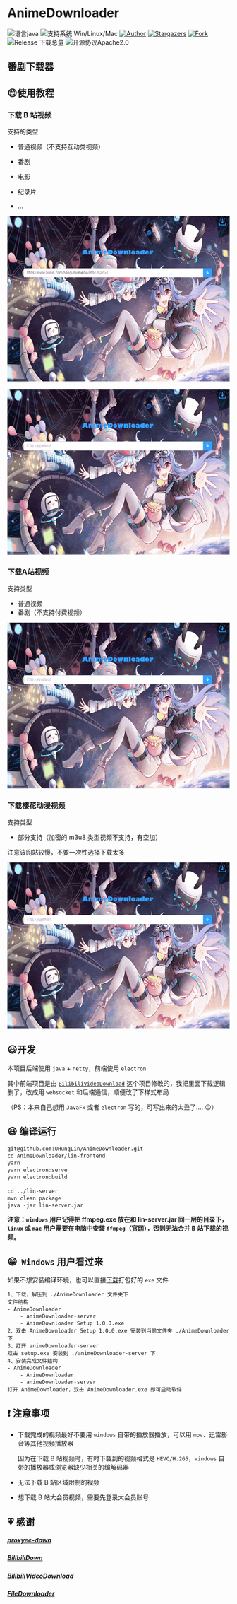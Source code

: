 # AnimeDownloader

![语言java](https://img.shields.io/badge/Require-java-green.svg)
![支持系统 Win/Linux/Mac](https://img.shields.io/badge/Platform-%20win%20|%20linux%20|%20mac-lightgrey.svg)
[![Author](https://img.shields.io/badge/author-UHungLin-red.svg?style=flat-square)](https://github.com/UHungLin)
[![Stargazers](https://img.shields.io/github/stars/UHungLin/AnimeDownloader.svg?style=flat-square)](https://github.com/UHungLin/AnimeDownloader/stargazers)
[![Fork](https://img.shields.io/github/forks/UHungLin/AnimeDownloader.svg?style=flat-square)](https://github.com/UHungLin/AnimeDownloader/fork)
![Release 下载总量](https://img.shields.io/github/downloads/UHungLin/AnimeDownloader/total.svg?style=flat-square)
![开源协议Apache2.0](https://img.shields.io/badge/license-apache--2.0-green.svg)

## 番剧下载器

## :blush: ​使用教程

### 下载 B 站视频
支持的类型

- 普通视频（不支持互动类视频）

- 番剧

- 电影

- 纪录片

- ...

  

![](./screenshots/bilibili-download-video-01.gif)

![](./screenshots/bilibili-download-video-02.gif)

### 下载A站视频

支持类型

- 普通视频
- 番剧（不支持付费视频）

![](./screenshots/acfun-download-video-01.gif)

### 下载樱花动漫视频

支持类型

- 部分支持（加密的 m3u8 类型视频不支持，有空加）

注意该网站较慢，不要一次性选择下载太多

![](./screenshots/imomoe-download-video-01.gif)

## :smiley: ​开发

本项目后端使用 `java` + `netty`，前端使用 `electron`

其中前端项目是由 [`BilibiliVideoDownload`](https://github.com/blogwy/BilibiliVideoDownload) 这个项目修改的，我把里面下载逻辑删了，改成用 `websocket` 和后端通信，顺便改了下样式布局

（PS：本来自己想用 `JavaFx` 或者 `electron` 写的，可写出来的太丑了.... :stuck_out_tongue:）

## :satisfied: ​编译运行

```
git@github.com:UHungLin/AnimeDownloader.git
cd AnimeDownloader/lin-frontend
yarn
yarn electron:serve
yarn electron:build

cd ../lin-server
mvn clean package
java -jar lin-server.jar
```

**注意：`windows` 用户记得把 ffmpeg.exe 放在和 lin-server.jar 同一层的目录下，`linux` 或 `mac` 用户需要在电脑中安装 `ffmpeg`（[官网](http://www.ffmpeg.org/download.html)），否则无法合并 B 站下载的视频。**

## :grin: ​ `Windows` 用户看过来

如果不想安装编译环境，也可以直接[下载](https://github.com/UHungLin/AnimeDownloader/releases/download/v1.0.0/AnimeDownloader.zip)打包好的 `exe` 文件

```
1、下载，解压到 ./AnimeDownloader 文件夹下
文件结构
- AnimeDownloader
	- animeDownloader-server
	- AnimeDownloader Setup 1.0.0.exe
2、双击 AnimeDownloader Setup 1.0.0.exe 安装到当前文件夹 ./AnimeDownloader 下
3、打开 animeDownloader-server
双击 setup.exe 安装到 ./animeDownloader-server 下
4、安装完成文件结构
- AnimeDownloader
	- AnimeDownloader
	- animeDownloader-server
打开 AnimeDownloader，双击 AnimeDownloader.exe 即可启动软件
```

## :exclamation: ​注意事项

- 下载完成的视频最好不要用 `windows` 自带的播放器播放，可以用 `mpv`、迅雷影音等其他视频播放器

  因为在下载 B 站视频时，有时下载到的视频格式是 `HEVC/H.265`，`windows` 自带的播放器或浏览器缺少相关的编解码器

- 无法下载 B 站区域限制的视频
- 想下载 B 站大会员视频，需要先登录大会员账号

## :heartpulse: ​感谢

##### [proxyee-down](https://github.com/proxyee-down-org/proxyee-down)

##### [BilibiliDown](https://github.com/nICEnnnnnnnLee/BilibiliDown)

##### [BilibiliVideoDownload](https://github.com/blogwy/BilibiliVideoDownload)

##### [FileDownloader](https://github.com/lingochamp/FileDownloader)



















